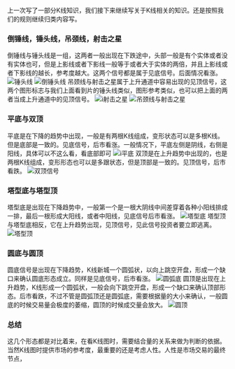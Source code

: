 上一次写了一部分K线知识，我们接下来继续写关于K线相关的知识。还是按照我们的规则继续归类内容写。
### 倒锤线，锤头线，吊颈线，射击之星
   倒锤线与锤头线是一组，这两者一般出现在下跌途中，头部一般是有个实体或者没有实体也可，但是上影线或者下影线一般等于或者大于实体的两倍，并且上影线或者下影线的越长，参考度越大。这两个信号都是属于见底信号。后面情况看涨。
![锤头线](https://upload-images.jianshu.io/upload_images/4237685-20dea3c729d1075c.png?imageMogr2/auto-orient/strip%7CimageView2/2/w/1240)
![倒锤头线](https://upload-images.jianshu.io/upload_images/4237685-56e9c2489a4efe58.png?imageMogr2/auto-orient/strip%7CimageView2/2/w/1240)
吊颈线与射击之星属于上升通道中容易出现的见顶信号，这两个图形标志与我们上面看到片的锤头线类似，图形参考类似，也可以把上面的两者当成上升通道中的见顶信号。
![i射击之星](https://upload-images.jianshu.io/upload_images/4237685-b5a1c68aaa352a0d.png?imageMogr2/auto-orient/strip%7CimageView2/2/w/1240)
![吊颈线与射击之星](https://upload-images.jianshu.io/upload_images/4237685-f00d43d7a65cdb78.png?imageMogr2/auto-orient/strip%7CimageView2/2/w/1240)
### 平底与双顶
   平底是在下降的趋势中出现，一般是有两根K线组成，变形状态可以是多根K线。但是底部是一致的。见底信号，后市看涨。一般情况下，平底左侧是阴线，右侧是阳线，具体可以不这么看，看底部即可
![i平底](https://upload-images.jianshu.io/upload_images/4237685-c28940834f87739a.png?imageMogr2/auto-orient/strip%7CimageView2/2/w/1240)
  双顶是在上升趋势中出现的，也是两根K线组成，变形形态也可以是多跟状态，但是顶部是一致的。见顶信号，后市看跌。
![双顶信号](https://upload-images.jianshu.io/upload_images/4237685-548cde6c02a33089.png?imageMogr2/auto-orient/strip%7CimageView2/2/w/1240)
### 塔型底与塔型顶
  塔型底是出现在下降趋势中，一般第一个是一根大阴线中间差穿着各种小阳线排成一排，最后一根形成大阳线，或者中阳线，见底信号后市看涨。
![塔型底](https://upload-images.jianshu.io/upload_images/4237685-31ff75f885ad55f0.png?imageMogr2/auto-orient/strip%7CimageView2/2/w/1240)
  塔型顶与塔型底相反，它在上升趋势出现，见顶信号，见此信号投资者要立即逃离。
![塔型顶](https://upload-images.jianshu.io/upload_images/4237685-e15318ae996a835d.png?imageMogr2/auto-orient/strip%7CimageView2/2/w/1240)
### 圆底与圆顶
  圆底信号是出现在下降趋势，K线新城一个圆弧状，以向上跳空开盘，形成一个缺口来确认圆底形态成立。同样是见底信号，后市看涨。
![圆弧底](https://upload-images.jianshu.io/upload_images/4237685-8312590c93db4d74.png?imageMogr2/auto-orient/strip%7CimageView2/2/w/1240)
  圆顶是出现在上升趋势，K线形成一个圆弧状，一般会向下跳空开盘，形成一个缺口来确认顶部形态。后市看跌，不过不管是圆弧顶还是圆弧底，需要根据量的大小来确认，一般圆底的时候交易量会极度的萎缩，圆顶的时候成交量会放大。
![圆顶](https://upload-images.jianshu.io/upload_images/4237685-819fd4c1fe25879e.png?imageMogr2/auto-orient/strip%7CimageView2/2/w/1240)
### 总结
这几个形态都是对比着来，在看K线图时，需要结合量的关系来做为判断的依据。当然K线图时提供市场的参考度，最重要的还是考虑人性。人性是市场交易的最终节点，
